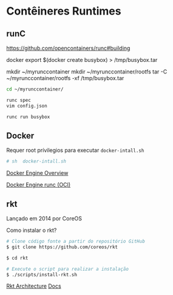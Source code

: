 # Contêineres Runtimes

## runC
https://github.com/opencontainers/runc#building

docker export $(docker create busybox) > /tmp/busybox.tar

mkdir ~/myrunccontainer
mkdir ~/myrunccontainer/rootfs
tar -C ~/myrunccontainer/rootfs -xf /tmp/busybox.tar

```sh
cd ~/myrunccontainer/

runc spec
vim config.json

runc run busybox
```

## Docker

Requer root prívilegios para executar ``docker-intall.sh``

```bash
# sh  docker-intall.sh
```

[Docker Engine Overview](https://docs.docker.com/engine/docker-overview/)

[Docker Engine runc (OCI)](https://blog.docker.com/2016/04/docker-engine-1-11-runc/)

## rkt
Lançado em 2014 por CoreOS

Como instalar o rkt?

```sh
# Clone código fonte a partir do repositório GitHub
$ git clone https://github.com/coreos/rkt

$ cd rkt

# Execute o script para realizar a instalação
$ ./scripts/install-rkt.sh
  ```
  
  [Rkt Architecture](https://rocket.readthedocs.io/en/stable/Documentation/devel/architecture/)
  [Docs](https://rocket.readthedocs.io/en/stable/Documentation/app-container/)
